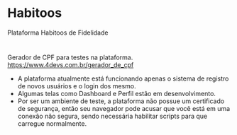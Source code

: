 # Habitoos
Plataforma Habitoos de Fidelidade
#
Gerador de CPF para testes na plataforma.
https://www.4devs.com.br/gerador_de_cpf

- A plataforma atualmente está funcionando apenas o sistema de registro de novos usuários e o login dos mesmo.
- Algumas telas como Dashboard e Perfil estão em desenvolvimento.
- Por ser um ambiente de teste, a plataforma não possue um certificado de segurança, então seu navegador pode acusar que você está em uma conexão não segura, sendo necessária habilitar scripts para que carregue normalmente.

